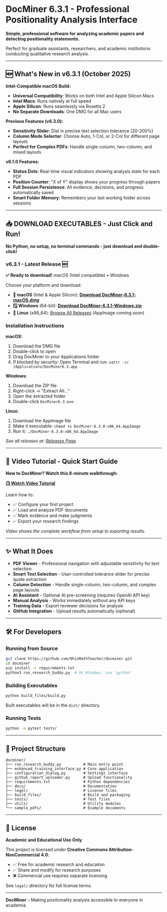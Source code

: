 # DocMiner 6.3.1 - Professional Positionality Analysis Interface

**Simple, professional software for analyzing academic papers and detecting positionality statements.**

Perfect for graduate assistants, researchers, and academic institutions conducting qualitative research analysis.

---

## 🆕 **What's New in v6.3.1** (October 2025)

**Intel-Compatible macOS Build:**
- **Universal Compatibility**: Works on both Intel and Apple Silicon Macs
- **Intel Macs**: Runs natively at full speed
- **Apple Silicon**: Runs seamlessly via Rosetta 2
- **No Separate Downloads**: One DMG for all Mac users

**Previous Features (v6.3.0):**
- **Sensitivity Slider**: Dial in precise text selection tolerance (20-200%)
- **Column Mode Selector**: Choose Auto, 1-Col, or 2-Col for different page layouts
- **Perfect for Complex PDFs**: Handle single-column, two-column, and mixed layouts

**v6.1.0 Features:**
- **Status Dots**: Real-time visual indicators showing analysis state for each PDF
- **Position Counter**: "X of Y" display shows your progress through papers
- **Full Session Persistence**: All evidence, decisions, and progress automatically saved
- **Smart Folder Memory**: Remembers your last working folder across sessions

---

## 📥 **DOWNLOAD EXECUTABLES - Just Click and Run!**

**No Python, no setup, no terminal commands - just download and double-click!**

### **v6.3.1 - Latest Release** 🆕

**✅ Ready to download!** macOS (Intel compatible) • Windows

Choose your platform and download:

- **🍎 macOS** (Intel & Apple Silicon): [**Download DocMiner-6.3.1-macOS.dmg**](https://github.com/OhioMathTeacher/docminer/releases/download/v6.3.1/DocMiner-6.3.1-macOS.dmg)
- **🪟 Windows** (64-bit): [**Download DocMiner-6.3.1-Windows.zip**](https://github.com/OhioMathTeacher/docminer/releases/download/v6.3.1/DocMiner-6.3.1-Windows.zip)
- **🐧 Linux** (x86_64): [Browse All Releases](https://github.com/OhioMathTeacher/docminer/releases) (AppImage coming soon)

### **Installation Instructions**

**macOS:**
1. Download the DMG file
2. Double-click to open
3. Drag DocMiner to your Applications folder
4. If blocked by security: Open Terminal and run: `xattr -cr /Applications/DocMiner6.3.app`

**Windows:**
1. Download the ZIP file
2. Right-click → "Extract All..."
3. Open the extracted folder
4. Double-click `DocMiner6.3.exe`

**Linux:**
1. Download the AppImage file
2. Make it executable: `chmod +x DocMiner-6.3.0-x86_64.AppImage`
3. Run it: `./DocMiner-6.3.0-x86_64.AppImage`

*See all releases at: [Releases Page](https://github.com/OhioMathTeacher/docminer/releases)*

---

## 🎥 **Video Tutorial - Quick Start Guide**

**New to DocMiner? Watch this 8-minute walkthrough:**

[**📺 Watch Video Tutorial**](https://youtu.be/Y3nX3kSQsXU)

Learn how to:
- ✅ Configure your first project
- ✅ Load and analyze PDF documents  
- ✅ Mark evidence and make judgments
- ✅ Export your research findings

*Video shows the complete workflow from setup to exporting results.*

---

## ✨ **What It Does**

* **PDF Viewer** - Professional navigation with adjustable sensitivity for text selection
* **Smart Text Selection** - User-controlled tolerance slider for precise quote extraction
* **Column Detection** - Handle single-column, two-column, and complex page layouts
* **AI Assistant** - Optional AI pre-screening (requires OpenAI API key)
* **Manual Analysis** - Works immediately without any API keys
* **Training Data** - Export reviewer decisions for analysis
* **GitHub Integration** - Upload results automatically (optional)

---

## 🛠️ **For Developers**

### Running from Source
```bash
git clone https://github.com/OhioMathTeacher/docminer.git
cd docminer
pip install -r requirements.txt
python3 run_research_buddy.py  # On Windows, use 'python'
```

### Building Executables
```bash
python build_files/build.py
```

Built executables will be in the `dist/` directory.

### Running Tests
```bash
python -m pytest tests/
```

---

## 📁 **Project Structure**

```
docminer/
├── run_research_buddy.py          # Main entry point
├── enhanced_training_interface.py # Core application
├── configuration_dialog.py        # Settings interface  
├── github_report_uploader.py      # Upload functionality
├── requirements.txt               # Python dependencies
├── docs/                          # Documentation
├── legal/                         # License files
├── build_files/                   # Build and packaging
├── tests/                         # Test files
├── utils/                         # Utility modules
└── sample_pdfs/                   # Example documents
```
---

## 📜 **License**

**Academic and Educational Use Only**

This project is licensed under **Creative Commons Attribution-NonCommercial 4.0**:

* ✅ Free for academic research and education
* ✅ Share and modify for research purposes
* ❌ Commercial use requires separate licensing

See `legal/` directory for full license terms.

---

**DocMiner** – Making positionality analysis accessible to everyone in academia.

